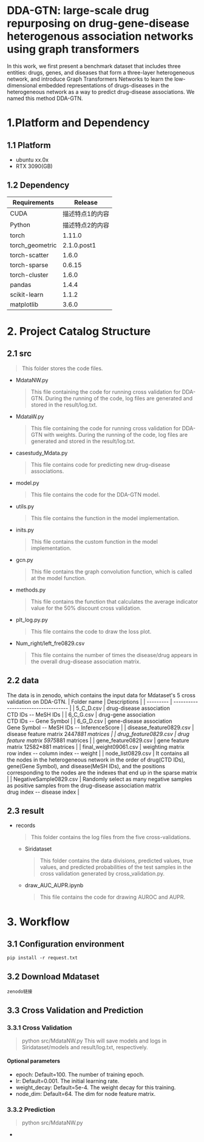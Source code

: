 DDA-GTN: large-scale drug repurposing on drug-gene-disease heterogenous association networks using graph transformers
==
In this work, we first present a benchmark dataset that includes three entities: drugs, genes, and diseases that form a three-layer heterogeneous network, and introduce Graph Transformers Networks to learn the low-dimensional embedded representations of drugs-diseases in the heterogeneous network as a way to predict drug-disease associations. We named this method DDA-GTN.

# 1.Platform and Dependency
## 1.1 Platform
- ubuntu xx.0x
- RTX 3090(GB)


## 1.2 Dependency
| Requirements      | Release                                |
| --------- | ----------------------------------- |
| CUDA     | 描述特点1的内容                     |
| Python     | 描述特点2的内容                     |
| torch     | 1.11.0                     |
| torch_geometric     | 2.1.0.post1                     |
| torch-scatter     | 1.6.0                     |
| torch-sparse     | 0.6.15                     |
| torch-cluster     | 1.6.0                     |
| pandas     | 1.4.4                     |
| scikit-learn     | 1.1.2                     |
| matplotlib     | 3.6.0                     |

# 2. Project Catalog Structure
## 2.1 src
> This folder stores the code files.
- MdataNW.py
  > This file containing the code for running cross validation for DDA-GTN. During the running of the code, log files are generated and stored in the result/log.txt.
- MdataW.py
  > This file containing the code for running cross validation for DDA-GTN with weights. During the running of the code, log files are generated and stored in the result/log.txt.
- casestudy_Mdata.py
  > This file contains code for predicting new drug-disease associations.
- model.py
  > This file contains the code for the DDA-GTN model.
- utils.py
  > This file contains the function in the model implementation.
- inits.py
  > This file contains the custom function in the model implementation.
- gcn.py
  > This file contains the graph convolution function, which is called at the model function.
- methods.py
  > This file contains the function that calculates the average indicator value for the 50% discount cross validation.
- plt_log.py.py
  > This file contains the code to draw the loss plot.
- Num_right/left_fre0829.csv
  > This file contains the number of times the disease/drug appears in the overall drug-disease association matrix.

## 2.2 data
The data is in zenodo, which contains the input data for Mdataset's 5 cross validation on DDA-GTN.
| Folder name      | Descriptions                                |
| --------- | ----------------------------------- |
| 5_C_D.csv     | drug-disease association <br>  CTD IDs -- MeSH IDs                     |
| 6_C_G.csv     | drug-gene association <br>  CTD IDs -- Gene Symbol                     |
| 6_G_D.csv     | gene-disease association <br>  Gene Symbol -- MeSH IDs -- InferenceScore                    |
| disease_feature0829.csv     | disease feature matrix 2447*881 matrices                     |
| drug_feature0829.csv     | drug feature matrix 5975*881 matrices                     |
| gene_feature0829.csv     | gene feature matrix 12582*881 matrices                     |
| final_weight09061.csv     | weighting matrix <br> row index -- column index -- weight                     |
| node_list0829.csv     | It contains all the nodes in the heterogeneous network in the order of drug(CTD IDs), gene(Gene Symbol), and disease(MeSH IDs), and the positions corresponding to the nodes are the indexes that end up in the sparse matrix                    |
| NegativeSample0829.csv     | Randomly select as many negative samples as positive samples from the drug-disease association matrix <br> drug index -- disease index |

## 2.3 result
- records
  >This folder contains the log files from the five cross-validations.
  - Siridataset
    > This folder contains the data divisions, predicted values, true values, and predicted probabilities of the test samples in the cross validation generated by cross_validation.py.
  - draw_AUC_AUPR.ipynb
    > This file contains the code for drawing AUROC and AUPR.

# 3. Workflow
## 3.1 Configuration environment
```
pip install -r request.txt
```
## 3.2 Download Mdataset
```
zenodo链接
```
## 3.3 Cross Validation and Prediction
### 3.3.1 Cross Validation
> python src/MdataNW.py
This will save models and logs in Siridataset/models and result/log.txt, respectively.
#### Optional parameters
- epoch: Default=100. The number of training epoch.
- lr: Default=0.001. The initial learning rate.
- weight_decay: Default=5e-4. The weight decay for this training.
- node_dim: Default=64. The dim for node feature matrix.

### 3.3.2 Prediction
> python src/MdataNW.py
- 












